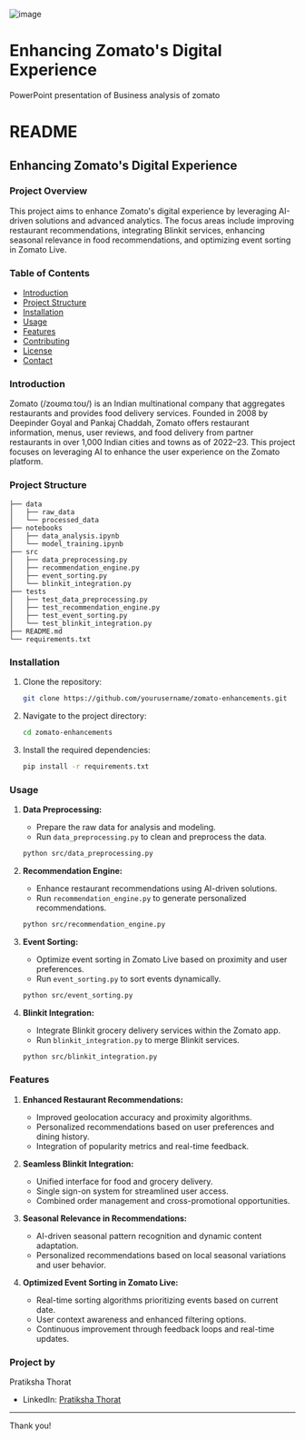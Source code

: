 
![image](https://github.com/Pratikshathorat96/Business-Analysis-of-Zomato/assets/120496034/94fdb6bc-2036-4a78-b51c-d2a513a23638)

# Enhancing Zomato's Digital Experience
PowerPoint presentation of Business analysis of zomato 

# README

## Enhancing Zomato's Digital Experience

### Project Overview

This project aims to enhance Zomato's digital experience by leveraging AI-driven solutions and advanced analytics. The focus areas include improving restaurant recommendations, integrating Blinkit services, enhancing seasonal relevance in food recommendations, and optimizing event sorting in Zomato Live.

### Table of Contents

- [Introduction](#introduction)
- [Project Structure](#project-structure)
- [Installation](#installation)
- [Usage](#usage)
- [Features](#features)
- [Contributing](#contributing)
- [License](#license)
- [Contact](#contact)

### Introduction

Zomato (/zoʊmɑːtoʊ/) is an Indian multinational company that aggregates restaurants and provides food delivery services. Founded in 2008 by Deepinder Goyal and Pankaj Chaddah, Zomato offers restaurant information, menus, user reviews, and food delivery from partner restaurants in over 1,000 Indian cities and towns as of 2022–23. This project focuses on leveraging AI to enhance the user experience on the Zomato platform.

### Project Structure

```
├── data
│   ├── raw_data
│   └── processed_data
├── notebooks
│   ├── data_analysis.ipynb
│   └── model_training.ipynb
├── src
│   ├── data_preprocessing.py
│   ├── recommendation_engine.py
│   ├── event_sorting.py
│   └── blinkit_integration.py
├── tests
│   ├── test_data_preprocessing.py
│   ├── test_recommendation_engine.py
│   ├── test_event_sorting.py
│   └── test_blinkit_integration.py
├── README.md
└── requirements.txt
```

### Installation

1. Clone the repository:
   ```bash
   git clone https://github.com/yourusername/zomato-enhancements.git
   ```
2. Navigate to the project directory:
   ```bash
   cd zomato-enhancements
   ```
3. Install the required dependencies:
   ```bash
   pip install -r requirements.txt
   ```

### Usage

1. **Data Preprocessing:**
   - Prepare the raw data for analysis and modeling.
   - Run `data_preprocessing.py` to clean and preprocess the data.

   ```bash
   python src/data_preprocessing.py
   ```

2. **Recommendation Engine:**
   - Enhance restaurant recommendations using AI-driven solutions.
   - Run `recommendation_engine.py` to generate personalized recommendations.

   ```bash
   python src/recommendation_engine.py
   ```

3. **Event Sorting:**
   - Optimize event sorting in Zomato Live based on proximity and user preferences.
   - Run `event_sorting.py` to sort events dynamically.

   ```bash
   python src/event_sorting.py
   ```

4. **Blinkit Integration:**
   - Integrate Blinkit grocery delivery services within the Zomato app.
   - Run `blinkit_integration.py` to merge Blinkit services.

   ```bash
   python src/blinkit_integration.py
   ```

### Features

1. **Enhanced Restaurant Recommendations:**
   - Improved geolocation accuracy and proximity algorithms.
   - Personalized recommendations based on user preferences and dining history.
   - Integration of popularity metrics and real-time feedback.

2. **Seamless Blinkit Integration:**
   - Unified interface for food and grocery delivery.
   - Single sign-on system for streamlined user access.
   - Combined order management and cross-promotional opportunities.

3. **Seasonal Relevance in Recommendations:**
   - AI-driven seasonal pattern recognition and dynamic content adaptation.
   - Personalized recommendations based on local seasonal variations and user behavior.

4. **Optimized Event Sorting in Zomato Live:**
   - Real-time sorting algorithms prioritizing events based on current date.
   - User context awareness and enhanced filtering options.
   - Continuous improvement through feedback loops and real-time updates.

### Project by 
Pratiksha Thorat
- LinkedIn: [Pratiksha Thorat](https://www.linkedin.com/in/pratiksha-thorat)

---

Thank you!
